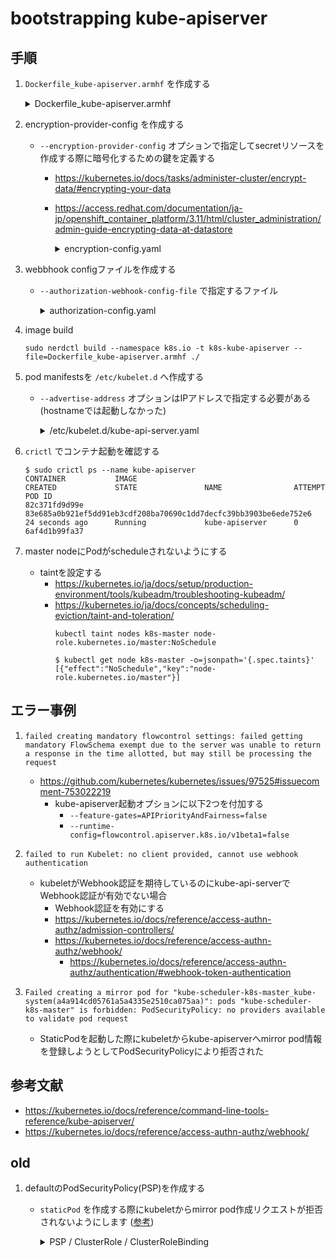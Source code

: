 # bootstrapping kube-apiserver

## 手順

1. `Dockerfile_kube-apiserver.armhf` を作成する
   <details><summary>Dockerfile_kube-apiserver.armhf</summary>
      ```
      cat << 'EOF' > Dockerfile_kube-apiserver.armhf
      FROM arm64v8/ubuntu:bionic

      ARG VERSION="v1.30.1"
      ARG ARCH="arm64"

      RUN set -ex \
        && apt update \
        && apt install -y wget \
        && apt clean \
        && wget --quiet -P /usr/bin/ https://dl.k8s.io/$VERSION/bin/linux/$ARCH/kube-apiserver \
        && chmod +x /usr/bin/kube-apiserver \
        && install -o root -g root -m 755 -d /var/lib/kubernetes \
        && install -o root -g root -m 755 -d /etc/kubernetes/config \
        && install -o root -g root -m 755 -d /etc/kubernetes/webhook

      COPY ca.pem \
           ca-key.pem \
           kubernetes-key.pem \
           kubernetes.pem \
           service-account-key.pem \
           service-account.pem \
           encryption-config.yaml \
           front-proxy-ca.pem \
           front-proxy.pem \
           front-proxy-key.pem \
           /var/lib/kubernetes/

      COPY authorization-config.yaml /etc/kubernetes/webhook/

      EXPOSE 6443

      ENTRYPOINT ["/usr/bin/kube-apiserver"]
      EOF
      ```
   </details>

1. encryption-provider-config を作成する
    - `--encryption-provider-config` オプションで指定してsecretリソースを作成する際に暗号化するための鍵を定義する
        - https://kubernetes.io/docs/tasks/administer-cluster/encrypt-data/#encrypting-your-data
        - https://access.redhat.com/documentation/ja-jp/openshift_container_platform/3.11/html/cluster_administration/admin-guide-encrypting-data-at-datastore
           <details><summary>encryption-config.yaml</summary>
              ```
              ENCRYPTION_KEY=$(head -c 32 /dev/urandom | base64)

              cat << EOF > encryption-config.yaml
              ---
              kind: EncryptionConfig
              apiVersion: v1
              resources:
                - resources:
                    - secrets
                  providers:
                    - aescbc:
                        keys:
                          - name: key1
                            secret: ${ENCRYPTION_KEY}
                    - identity: {}
              EOF
              ```
           </details>

1. webbhook configファイルを作成する
    - `--authorization-webhook-config-file` で指定するファイル
       <details><summary>authorization-config.yaml</summary>
          ```
          KUBE_API_SERVER_ADDRESS=k8s-master

          cat << EOF > authorization-config.yaml
          ---
          apiVersion: v1
          # kind of the API object
          kind: Config
          # clusters refers to the remote service.
          clusters:
            - name: kubernetes
              cluster:
                certificate-authority: /var/lib/kubernetes/ca.pem       # CA for verifying the remote service.
                server: https://${KUBE_API_SERVER_ADDRESS}:6443/authenticate # URL of remote service to query. Must use 'https'.

          # users refers to the API server's webhook configuration.
          users:
            - name: api-server-webhook
              user:
                client-certificate: /var/lib/kubernetes/kubernetes.pem  # cert for the webhook plugin to use
                client-key: /var/lib/kubernetes/kubernetes-key.pem      # key matching the cert

          # kubeconfig files require a context. Provide one for the API server.
          current-context: webhook
          contexts:
          - context:
              cluster: kubernetes
              user: api-server-webhook
            name: webhook
          EOF
          ```
       </details>

1. image build
   ```
   sudo nerdctl build --namespace k8s.io -t k8s-kube-apiserver --file=Dockerfile_kube-apiserver.armhf ./
   ```

1. pod manifestsを `/etc/kubelet.d` へ作成する
    - `--advertise-address` オプションはIPアドレスで指定する必要がある(hostnameでは起動しなかった)
      <details><summary>/etc/kubelet.d/kube-api-server.yaml</summary>
         ```
         KUBE_API_SERVER_ADDRESS=192.168.3.50

         cat << EOF | sudo tee /etc/kubelet.d/kube-api-server.yaml
         ---
         apiVersion: v1
         kind: Pod
         metadata:
           name: kube-apiserver
           namespace: kube-system
           annotations:
             seccomp.security.alpha.kubernetes.io/pod: runtime/default
           labels:
             tier: control-plane
             component: kube-apiserver

         spec:
           # https://kubernetes.io/docs/tasks/administer-cluster/guaranteed-scheduling-critical-addon-pods/
           priorityClassName: system-node-critical
           hostNetwork: true
           containers:
             - name: kube-apiserver
               image: k8s-kube-apiserver:latest
               imagePullPolicy: IfNotPresent
               resources:
                 requests:
                   memory: "512Mi"
                 limits:
                   memory: "1024Mi"
               command:
                 - /usr/bin/kube-apiserver
                 - --advertise-address=k8s-master
                 - --allow-privileged=true
                 - --anonymous-auth=false
                 - --apiserver-count=1
                 - --audit-log-maxage=30
                 - --audit-log-maxbackup=3
                 - --audit-log-maxsize=100
                 - --audit-log-path=/var/log/audit.log
                 - --authorization-mode=Node,RBAC,Webhook
                 - --authorization-webhook-config-file=/etc/kubernetes/webhook/authorization-config.yaml
                 - --authentication-token-webhook-cache-ttl=2m
                 - --authentication-token-webhook-version=v1
                 - --bind-address=0.0.0.0
                 - --client-ca-file=/var/lib/kubernetes/ca.pem
                 - --enable-admission-plugins=NamespaceLifecycle,NodeRestriction,LimitRanger,ServiceAccount,DefaultStorageClass,ResourceQuota,RuntimeClass
                 - --etcd-cafile=/var/lib/kubernetes/ca.pem
                 - --etcd-certfile=/var/lib/kubernetes/kubernetes.pem
                 - --etcd-keyfile=/var/lib/kubernetes/kubernetes-key.pem
                 - --etcd-servers=https://k8s-master:2379
                 - --event-ttl=1h
                 - --encryption-provider-config=/var/lib/kubernetes/encryption-config.yaml
                 - --kubelet-certificate-authority=/var/lib/kubernetes/ca.pem
                 - --kubelet-client-certificate=/var/lib/kubernetes/kubernetes.pem
                 - --kubelet-client-key=/var/lib/kubernetes/kubernetes-key.pem
                 - --runtime-config=authentication.k8s.io/v1beta1=true
                 - --feature-gates=APIPriorityAndFairness=false
                 - --service-account-key-file=/var/lib/kubernetes/service-account.pem
                 - --service-account-signing-key-file=/var/lib/kubernetes/service-account-key.pem
                 - --service-account-issuer=api
                 - --service-account-api-audiences=api
                 - --service-cluster-ip-range=10.32.0.0/24
                 - --service-node-port-range=30000-32767
                 - --tls-cert-file=/var/lib/kubernetes/kubernetes.pem
                 - --tls-private-key-file=/var/lib/kubernetes/kubernetes-key.pem
                 - --http2-max-streams-per-connection=3000
                 - --max-requests-inflight=3000
                 - --max-mutating-requests-inflight=1000
                 - --enable-aggregator-routing=true
                 - --requestheader-client-ca-file=/var/lib/kubernetes/front-proxy-ca.pem
                 - --requestheader-allowed-names=front-proxy-ca
                 - --requestheader-extra-headers-prefix=X-Remote-Extra
                 - --requestheader-group-headers=X-Remote-Group
                 - --requestheader-username-headers=X-Remote-User
                 - --proxy-client-cert-file=/var/lib/kubernetes/front-proxy.pem
                 - --proxy-client-key-file=/var/lib/kubernetes/front-proxy-key.pem
                 - --v=2
         EOF
         ```
      </details>

1. `crictl` でコンテナ起動を確認する
   ```
   $ sudo crictl ps --name kube-apiserver
   CONTAINER           IMAGE                                                              CREATED             STATE               NAME                ATTEMPT             POD ID
   82c371fd9d99e       83e685a0b921ef5dd91eb3cdf208ba70690c1dd7decfc39bb3903be6ede752e6   24 seconds ago      Running             kube-apiserver      0                   6af4d1b99fa37
   ```

1. master nodeにPodがscheduleされないようにする
    - taintを設定する
        - https://kubernetes.io/ja/docs/setup/production-environment/tools/kubeadm/troubleshooting-kubeadm/
        - https://kubernetes.io/ja/docs/concepts/scheduling-eviction/taint-and-toleration/
           ```
           kubectl taint nodes k8s-master node-role.kubernetes.io/master:NoSchedule
           ```
           ```
           $ kubectl get node k8s-master -o=jsonpath='{.spec.taints}'
           [{"effect":"NoSchedule","key":"node-role.kubernetes.io/master"}]
           ```


## エラー事例

1. `failed creating mandatory flowcontrol settings: failed getting mandatory FlowSchema exempt due to the server was unable to return a response in the time allotted, but may still be processing the request`
    - https://github.com/kubernetes/kubernetes/issues/97525#issuecomment-753022219
        - kube-apiserver起動オプションに以下2つを付加する
            - `--feature-gates=APIPriorityAndFairness=false`
            - `--runtime-config=flowcontrol.apiserver.k8s.io/v1beta1=false`

1. `failed to run Kubelet: no client provided, cannot use webhook authentication`
    - kubeletがWebhook認証を期待しているのにkube-api-serverでWebhook認証が有効でない場合
        - Webhook認証を有効にする
        - https://kubernetes.io/docs/reference/access-authn-authz/admission-controllers/
        - https://kubernetes.io/docs/reference/access-authn-authz/webhook/
            - https://kubernetes.io/docs/reference/access-authn-authz/authentication/#webhook-token-authentication

1. `Failed creating a mirror pod for "kube-scheduler-k8s-master_kube-system(a4a914cd05761a5a4335e2510ca075aa)": pods "kube-scheduler-k8s-master" is forbidden: PodSecurityPolicy: no providers available to validate pod request`
    - StaticPodを起動した際にkubeletからkube-apiserverへmirror pod情報を登録しようとしてPodSecurityPolicyにより拒否された

## 参考文献

- https://kubernetes.io/docs/reference/command-line-tools-reference/kube-apiserver/
- https://kubernetes.io/docs/reference/access-authn-authz/webhook/

## old

1. defaultのPodSecurityPolicy(PSP)を作成する
    - `staticPod` を作成する際にkubeletからmirror pod作成リクエストが拒否されないようにします ([参考](https://kubernetes.io/ja/docs/tasks/configure-pod-container/static-pod/))
      <details><summary>PSP / ClusterRole / ClusterRoleBinding</summary>
         ```
         cat << EOF | kubectl apply --kubeconfig admin.kubeconfig -f -
         apiVersion: policy/v1beta1
         kind: PodSecurityPolicy
         metadata:
           annotations:
             apparmor.security.beta.kubernetes.io/allowedProfileNames: 'runtime/default'
             apparmor.security.beta.kubernetes.io/defaultProfileName:  'runtime/default'
             seccomp.security.alpha.kubernetes.io/allowedProfileNames: 'docker/default'
             seccomp.security.alpha.kubernetes.io/defaultProfileName:  'docker/default'
           name: default
         spec:
           # allowedCapabilities: []  # default set of capabilities are implicitly allowed
           allowedCapabilities:
             - '*'
             # - NET_ADMIN
             # - NET_RAW
             # - SYS_ADMIN
           fsGroup:
             rule: 'MustRunAs'
             ranges:
               # Forbid adding the root group.
               - min: 1
                 max: 65535
           hostIPC: true
           hostNetwork: true
           hostPID: true
           privileged: true
           allowPrivilegeEscalation: true
           readOnlyRootFilesystem: true
           runAsUser:
             rule: 'MustRunAsNonRoot'
           seLinux:
             rule: 'RunAsNonRoot'
           supplementalGroups:
             rule: 'RunAsNonRoot'
             ranges:
               # Forbid adding the root group.
               - min: 1
                 max: 65535
           volumes:
           - 'configMap'
           - 'downwardAPI'
           - 'emptyDir'
           - 'persistentVolumeClaim'
           - 'projected'
           - 'secret'
           - 'hostPath'
           hostNetwork: true
           runAsUser:
             rule: 'RunAsAny'
           seLinux:
             rule: 'RunAsAny'
           supplementalGroups:
             rule: 'RunAsAny'
           fsGroup:
             rule: 'RunAsAny'

         ---

         # Cluster role which grants access to the default pod security policy
         apiVersion: rbac.authorization.k8s.io/v1
         kind: ClusterRole
         metadata:
           name: default-psp
         rules:
         - apiGroups:
           - policy
           resourceNames:
           - default
           resources:
           - podsecuritypolicies
           verbs:
           - use

         ---

         # Cluster role binding for default pod security policy granting all authenticated users access
         apiVersion: rbac.authorization.k8s.io/v1
         kind: ClusterRoleBinding
         metadata:
           name: default-psp
         roleRef:
           apiGroup: rbac.authorization.k8s.io
           kind: ClusterRole
           name: default-psp
         subjects:
         - apiGroup: rbac.authorization.k8s.io
           kind: Group
           name: system:authenticated
         EOF
         ```
      </details>

         ```
         $ cat <<EOF | kubectl apply --kubeconfig admin.kubeconfig -f -

           <省略>

         podsecuritypolicy.policy/default created
         clusterrole.rbac.authorization.k8s.io/default-psp created
         clusterrolebinding.rbac.authorization.k8s.io/default-psp created
         ```

